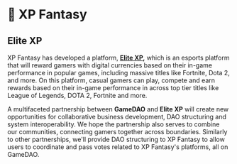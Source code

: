 # 👾 XP Fantasy

## Elite XP

XP Fantasy has developed a platform, [**Elite XP**](http://elitexp.io/)**,** which is an esports platform that will reward gamers with digital currencies based on their in-game performance in popular games, including massive titles like Fortnite, Dota 2, and more. On this platform, casual gamers can play, compete and earn rewards based on their in-game performance in across top tier titles like League of Legends, DOTA 2, Fortnite and more.

A multifaceted partnership between **GameDAO** and **Elite XP** will create new opportunities for collaborative business development, DAO structuring and system interoperability. We hope the partnership also serves to combine our communities, connecting gamers together across boundaries. Similarly to other partnerships, we'll provide DAO structuring to XP Fantasy to allow users to coordinate and pass votes related to XP Fantasy's platforms, all on GameDAO.
